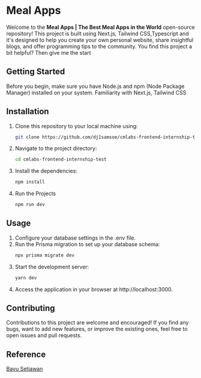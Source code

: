 # Meal Apps

Welcome to the **Meal Apps | The Best Meal Apps in the World** open-source repository! This project is built using Next.js, Tailwind CSS,Typescript and it's designed to help you create your own personal website, share insightful blogs, and offer programming tips to the community. You find this project a bit helpful? Then give me the start

## Getting Started

Before you begin, make sure you have Node.js and npm (Node Package Manager) installed on your system. Familiarity with Next.js, Tailwind CSS

## Installation

1. Clone this repository to your local machine using:

   ```bash
   git clone https://github.com/dj1samsoe/cmlabs-frontend-internship-test.git
   ```

2. Navigate to the project directory:
   ```bash
   cd cmlabs-frontend-internship-test
   ```
3. Install the dependencies:
   ```bash
   npm install
   ```
4. Run the Projects
   ```bash
   npm run dev
   ```

## Usage

1. Configure your database settings in the .env file.
2. Run the Prisma migration to set up your database schema:
   ```bash
   npx prisma migrate dev
   ```
3. Start the development server:
   ```bash
   yarn dev
   ```
4. Access the application in your browser at http://localhost:3000.

## Contributing

Contributions to this project are welcome and encouraged! If you find any bugs, want to add new features, or improve the existing ones, feel free to open issues and pull requests.

## Reference

[Bayu Setiawan](https://github.com/Bayusetiawan45/v2.codebayu.com)
